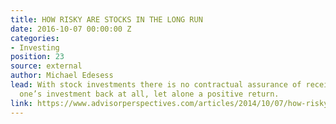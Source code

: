 ```yaml
---
title: HOW RISKY ARE STOCKS IN THE LONG RUN
date: 2016-10-07 00:00:00 Z
categories:
- Investing
position: 23
source: external
author: Michael Edesess
lead: With stock investments there is no contractual assurance of receiving any of
  one’s investment back at all, let alone a positive return.
link: https://www.advisorperspectives.com/articles/2014/10/07/how-risky-are-stocks-in-the-long-run
---
```


